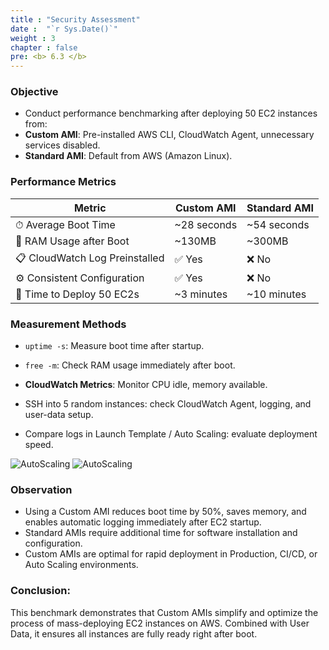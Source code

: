 ```yaml
---
title : "Security Assessment"
date :  "`r Sys.Date()`" 
weight : 3
chapter : false
pre: <b> 6.3 </b>
---
```

### Objective
- Conduct performance benchmarking after deploying 50 EC2 instances from:
- **Custom AMI**: Pre-installed AWS CLI, CloudWatch Agent, unnecessary services disabled.
- **Standard AMI**: Default from AWS (Amazon Linux).
### Performance Metrics

| **Metric**                     | **Custom AMI** | **Standard AMI** |
| ------------------------------ | -------------- | ---------------- |
| ⏱ Average Boot Time            | \~28 seconds   | \~54 seconds     |
| 💾 RAM Usage after Boot        | \~130MB        | \~300MB          |
| 📋 CloudWatch Log Preinstalled | ✅ Yes          | ❌ No             |
| ⚙️ Consistent Configuration    | ✅ Yes          | ❌ No             |
| 🚀 Time to Deploy 50 EC2s      | \~3 minutes    | \~10 minutes     |

### Measurement Methods

- `uptime -s`: Measure boot time after startup.

- `free -m`: Check RAM usage immediately after boot.

- **CloudWatch Metrics**: Monitor CPU idle, memory available.

- SSH into 5 random instances: check CloudWatch Agent, logging, and user-data setup.

- Compare logs in Launch Template / Auto Scaling: evaluate deployment speed.

![AutoScaling](/images/6.clean/50instance.png)
  ![AutoScaling](/images/6.clean/hieunang5conEC2.png)

 ### Observation
- Using a Custom AMI reduces boot time by 50%, saves memory, and enables automatic logging immediately after EC2 startup.
- Standard AMIs require additional time for software installation and configuration.
- Custom AMIs are optimal for rapid deployment in Production, CI/CD, or Auto Scaling environments.
### Conclusion:
This benchmark demonstrates that Custom AMIs simplify and optimize the process of mass-deploying EC2 instances on AWS. Combined with User Data, it ensures all instances are fully ready right after boot.